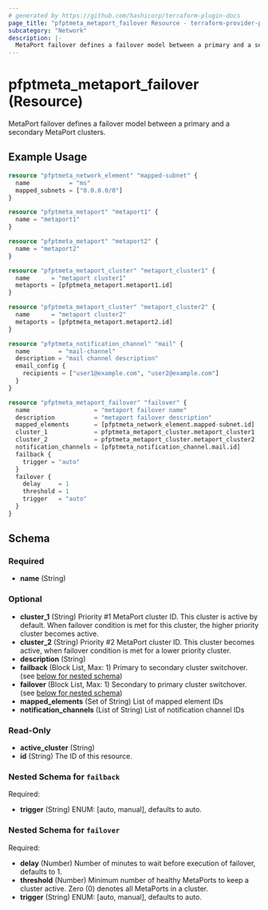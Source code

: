 ```yaml
---
# generated by https://github.com/hashicorp/terraform-plugin-docs
page_title: "pfptmeta_metaport_failover Resource - terraform-provider-pfptmeta"
subcategory: "Network"
description: |-
  MetaPort failover defines a failover model between a primary and a secondary MetaPort clusters.
---
```


# pfptmeta_metaport_failover (Resource)

MetaPort failover defines a failover model between a primary and a secondary MetaPort clusters.

## Example Usage

```terraform
resource "pfptmeta_network_element" "mapped-subnet" {
  name           = "ms"
  mapped_subnets = ["0.0.0.0/0"]
}

resource "pfptmeta_metaport" "metaport1" {
  name = "metaport1"
}

resource "pfptmeta_metaport" "metaport2" {
  name = "metaport2"
}

resource "pfptmeta_metaport_cluster" "metaport_cluster1" {
  name      = "metaport cluster1"
  metaports = [pfptmeta_metaport.metaport1.id]
}

resource "pfptmeta_metaport_cluster" "metaport_cluster2" {
  name      = "metaport cluster2"
  metaports = [pfptmeta_metaport.metaport2.id]
}

resource "pfptmeta_notification_channel" "mail" {
  name        = "mail-channel"
  description = "mail channel description"
  email_config {
    recipients = ["user1@example.com", "user2@example.com"]
  }
}

resource "pfptmeta_metaport_failover" "failover" {
  name                  = "metaport failover name"
  description           = "metaport failover description"
  mapped_elements       = [pfptmeta_network_element.mapped-subnet.id]
  cluster_1             = pfptmeta_metaport_cluster.metaport_cluster1
  cluster_2             = pfptmeta_metaport_cluster.metaport_cluster2
  notification_channels = [pfptmeta_notification_channel.mail.id]
  failback {
    trigger = "auto"
  }
  failover {
    delay     = 1
    threshold = 1
    trigger   = "auto"
  }
}
```

<!-- schema generated by tfplugindocs -->
## Schema

### Required

- **name** (String)

### Optional

- **cluster_1** (String) Priority #1 MetaPort cluster ID. This cluster is active by default. When failover condition is met for this cluster, the higher priority cluster becomes active.
- **cluster_2** (String) Priority #2 MetaPort cluster ID. This cluster becomes active, when failover condition is met for a lower priority cluster.
- **description** (String)
- **failback** (Block List, Max: 1) Primary to secondary cluster switchover. (see [below for nested schema](#nestedblock--failback))
- **failover** (Block List, Max: 1) Secondary to primary cluster switchover. (see [below for nested schema](#nestedblock--failover))
- **mapped_elements** (Set of String) List of mapped element IDs
- **notification_channels** (List of String) List of notification channel IDs

### Read-Only

- **active_cluster** (String)
- **id** (String) The ID of this resource.

<a id="nestedblock--failback"></a>
### Nested Schema for `failback`

Required:

- **trigger** (String) ENUM: [auto, manual], defaults to auto.


<a id="nestedblock--failover"></a>
### Nested Schema for `failover`

Required:

- **delay** (Number) Number of minutes to wait before execution of failover, defaults to 1.
- **threshold** (Number) Minimum number of healthy MetaPorts to keep a cluster active. Zero (0) denotes all MetaPorts in a cluster.
- **trigger** (String) ENUM: [auto, manual], defaults to auto.
